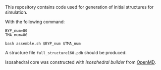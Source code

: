 This repository contains code used for generation of initial structures for simulation.

With the following command:

```
BYP_num=80
TMA_num=80

bash assemble.sh $BYP_num $TMA_num
```

A structure file `full_structure160.pdb` should be produced. 

Isosahedral core was constructed with *isosahedral builder* from  [OpenMD](http://openmd.org/openmd-version-2-5/).

